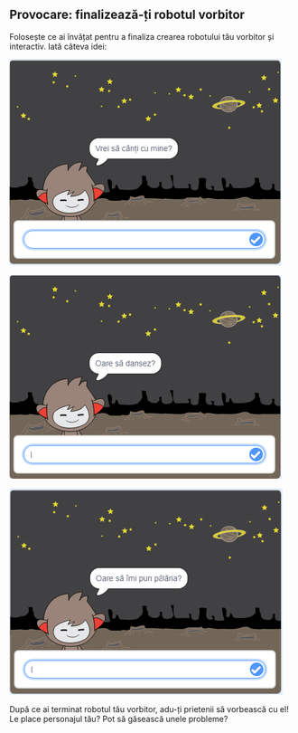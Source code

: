 ## Provocare: finalizează-ți robotul vorbitor

Folosește ce ai învățat pentru a finaliza crearea robotului tău vorbitor și interactiv. Iată câteva idei:

![Idei pentru ChatBot](images/chatbot-ideas1.png)

![Idei pentru ChatBot](images/chatbot-ideas2.png)

![Idei pentru ChatBot](images/chatbot-ideas3.png)

După ce ai terminat robotul tău vorbitor, adu-ți prietenii să vorbească cu el! Le place personajul tău? Pot să găsească unele probleme?